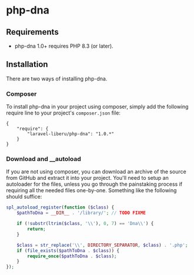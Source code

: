 # php-dna

## Requirements

* php-dna 1.0+ requires PHP 8.3 (or later).

## Installation

There are two ways of installing php-dna.

### Composer

To install php-dna in your project using composer, simply add the following require line to your project's `composer.json` file:

    {
        "require": {
            "laravel-liberu/php-dna": "1.0.*"
        }
    }

### Download and __autoload

If you are not using composer, you can download an archive of the source from GitHub and extract it into your project. You'll need to setup an autoloader for the files, unless you go through the painstaking process if requiring all the needed files one-by-one. Something like the following should suffice:

```php
spl_autoload_register(function ($class) {
    $pathToDna = __DIR__ . '/library/'; // TODO FIXME

    if (!substr(ltrim($class, '\\'), 0, 7) == 'Dna\\') {
        return;
    }

    $class = str_replace('\\', DIRECTORY_SEPARATOR, $class) . '.php';
    if (file_exists($pathToDna . $class)) {
        require_once($pathToDna . $class);
    }
});
```
